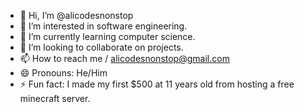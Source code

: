 - 👋 Hi, I’m @alicodesnonstop
- 👀 I’m interested in software engineering.
- 🌱 I’m currently learning computer science.
- 💞️ I’m looking to collaborate on projects.
- 📫 How to reach me / alicodesnonstop@gmail.com
- 😄 Pronouns: He/Him
- ⚡ Fun fact: I made my first $500 at 11 years old from hosting a free minecraft server.

<!---
alicodesnonstop/alicodesnonstop is a ✨ special ✨ repository because its `README.md` (this file) appears on your GitHub profile.
You can click the Preview link to take a look at your changes.
--->
